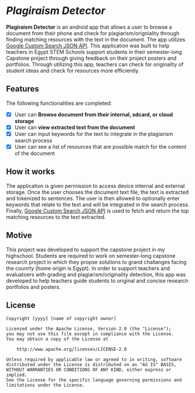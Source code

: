 # *Plagiraism Detector*

**Plagiraism Detector** is an android app that allows a user to browse a document from their phone and check for plagiarism/origniality through finding matching 
resources with the text in the document. The app utilizes [Google Custom Search JSON API](https://developers.google.com/custom-search/v1/overview).
This application was built to help teachers in Egypt STEM Schools support students in their semester-long Capstone project through giving feedback on their project posters and portfolios. Through utilizing this app, teachers can check for originality of student ideas and check for resources more efficiently. 

## Features 

The following functionalities are completed:

- [X] User can **Browse document from their internal, sdcard, or cloud storage**
- [X]	User can **view extracted text from the document**
- [X] User can input keywords for the text to integrate in the plagiarism search process
- [X] User can see a list of resources that are possible match for the content of the document

## How it works

The application is given permission to access device internal and external storage. Once the user chooses the document text file, the text is extracted and tokenized to sentences. The user is then allowed to optionally enter keywords that relate to the text and will be integrated in the search process. Finally, [Google Custom Search JSON API](https://developers.google.com/custom-search/v1/overview) is used to fetch and return the top matching resources to the text extracted.


## Motive
This project was developed to support the capstone project in my highschool. Students are required to work on semester-long capstone research project in which 
they propse solutions to grand challanges facing the counrty (home origin is Egypt). In order to support teachers and evaluatoers with grading and 
plagiarism/originality detection, this app was developed to help teachers guide students to original and concise research portfolios and posters. 


## License

    Copyright [yyyy] [name of copyright owner]

    Licensed under the Apache License, Version 2.0 (the "License");
    you may not use this file except in compliance with the License.
    You may obtain a copy of the License at

        http://www.apache.org/licenses/LICENSE-2.0

    Unless required by applicable law or agreed to in writing, software
    distributed under the License is distributed on an "AS IS" BASIS,
    WITHOUT WARRANTIES OR CONDITIONS OF ANY KIND, either express or implied.
    See the License for the specific language governing permissions and
    limitations under the License.

